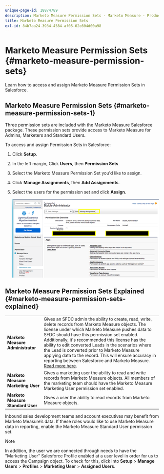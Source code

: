 ```yaml
---
unique-page-id: 18874789
description: Marketo Measure Permission Sets - Marketo Measure - Product Documentation
title: Marketo Measure Permission Sets
exl-id: 84b7aa24-3934-4584-af05-02e804d00a98
---
```

# Marketo Measure Permission Sets {#marketo-measure-permission-sets}

Learn how to access and assign Marketo Measure Permission Sets in Salesforce.

## Marketo Measure Permission Sets {#marketo-measure-permission-sets-1}

Three permission sets are included with the Marketo Measure Salesforce package. These permission sets provide access to Marketo Measure for Admins, Marketers and Standard Users.

To access and assign Permission Sets in Salesforce:

1. Click **Setup**.
1. In the left margin, Click **Users**, then **Permission Sets**.
1. Select the Marketo Measure Permission Set you'd like to assign.
1. Click **Manage Assignments**, then **Add Assignments**.
1. Select the users for the permission set and click **Assign**.

   ![](assets/1-5.png)

## Marketo Measure Permission Sets Explained {#marketo-measure-permission-sets-explained}

<table> 
 <tbody> 
  <tr> 
   <td><span><strong>Marketo Measure Administrator</strong></span></td> 
   <td><span>Gives an SFDC admin the ability to create, read, write, delete records from Marketo Measure objects. The license under which Marketo Measure pushes data to SFDC should have this permission set enabled. Additionally, it's recommended this license has the ability to edit converted Leads in the scenarios where the Lead is converted prior to Marketo Measure applying data to the record. This will ensure accuracy in reporting between Salesforce and Marketo Measure. <a href="http://releasenotes.docs.salesforce.com/en-us/spring17/release-notes/rn_sales_leads_view_converted.htm">Read more here</a>.</span></td> 
  </tr> 
  <tr> 
   <td><span><strong>Marketo Measure Marketing User</strong></span></td> 
   <td><span>Gives a marketing user the ability to read and write records from Marketo Measure objects. All members of the marketing team should have the Marketo Measure Marketing User permission set enabled. <br></span></td> 
  </tr> 
  <tr> 
   <td><span><strong>Marketo Measure Standard User</strong></span></td> 
   <td><span>Gives a user the ability to read records from Marketo Measure objects.</span></td> 
  </tr> 
 </tbody> 
</table>

Inbound sales development teams and account executives may benefit from Marketo Measure’s data. If these roles would like to use Marketo Measure data in reporting, enable the Marketo Measure Standard User permission set.

>[!NOTE]
>
>In addition, the user we are connected through needs to have the "Marketing User" Salesforce Profile enabled at a user level in order for us to access the Campaign object. To check for this, click into **Setup** > **Manage Users** > **Profiles** > **Marketing User** > **Assigned Users**.

